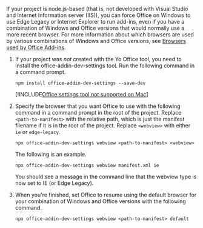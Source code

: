 If your project is node.js-based (that is, not developed with Visual Studio and Internet Information server (IIS)), you can force Office on Windows to use Edge Legacy or Internet Explorer to run add-ins, even if you have a combination of Windows and Office versions that would normally use a more recent browser. For more information about which browsers are used by various combinations of Windows and Office versions, see [Browsers used by Office Add-ins](../concepts/browsers-used-by-office-web-add-ins.md).

1. If your project was *not* created with the Yo Office tool, you need to install the office-addin-dev-settings tool. Run the following command in a command prompt.

    ```command&nbsp;line
    npm install office-addin-dev-settings --save-dev
    ```

    [!INCLUDE[Office settings tool not supported on Mac](../includes/tool-nonsupport-mac-note.md)]

1. Specify the browser that you want Office to use with the following command in a command prompt in the root of the project. Replace `<path-to-manifest>` with the relative path, which is just the manifest filename if it is in the root of the project. Replace `<webview>` with either `ie` or `edge-legacy`.

    ```command&nbsp;line
    npx office-addin-dev-settings webview <path-to-manifest> <webview>
    ```

    The following is an example.

    ```command&nbsp;line
    npx office-addin-dev-settings webview manifest.xml ie
    ```

    You should see a message in the command line that the webview type is now set to IE (or Edge Legacy).

1. When you're finished, set Office to resume using the default browser for your combination of Windows and Office versions with the following command.

    ```command&nbsp;line
    npx office-addin-dev-settings webview <path-to-manifest> default
    ```
